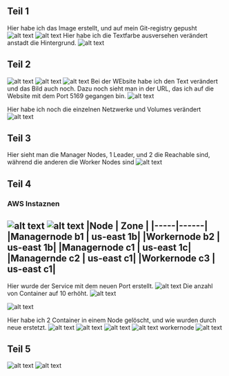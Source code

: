 ## Teil 1
Hier habe ich das Image erstellt, und auf mein Git-registry gepusht
![alt text](image-23.png)
![alt text](image-6.png)
Hier habe ich die Textfarbe ausversehen verändert anstadt die Hintergrund.
![alt text](image-27.png)
## Teil 2

![alt text](image-8.png)
![alt text](image-9.png)
![alt text](image-10.png)
Bei der WEbsite habe ich den Text verändert und das Bild auch noch.
Dazu noch sieht man in der URL, das ich auf die Website mit dem Port 5169 gegangen bin.
![alt text](image-12.png)

Hier habe ich noch die einzelnen Netzwerke und Volumes verändert
![alt text](image-26.png)
## Teil 3
Hier sieht man die Manager Nodes, 1 Leader, und 2 die Reachable sind, während die anderen die Worker Nodes sind
![alt text](image-13.png)
## Teil 4
### AWS Instaznen
![alt text](image-24.png)
![alt text](image-25.png)
|Node | Zone |
|-----|------|
|Managernode b1 | us-east 1b|
|Workernode b2 | us-east 1b|
|Managernode c1 | us-east 1c|
|Managernde c2 | us-east c1|
|Workernode c3 | us-east c1|
---
Hier wurde der Service mit dem neuen Port erstellt.
![alt text](image-28.png)
Die anzahl von Container auf 10 erhöht.
![alt text](image-29.png)

![alt text](image-15.png)

Hier habe ich 2 Container in einem Node gelöscht, und wie wurden durch neue erstetzt.
![alt text](image-20.png)
![alt text](image-16.png)
![alt text](image-17.png)
![alt text](image-18.png)
workernode
![alt text](image-19.png)


## Teil 5
![alt text](image-21.png)
![alt text](image-22.png)